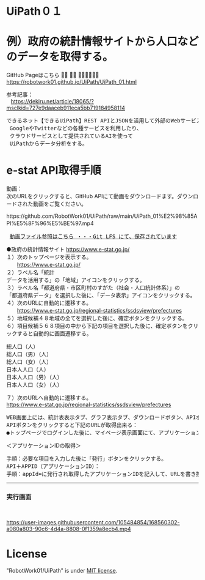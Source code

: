 # UiPath０１
<h1>例）政府の統計情報サイトから人口などのデータを取得する。</h1>

GitHub Pageはこちら 👨‍🏫 🏌️‍♀️ 🌷🌷🌷🍂🍂🍂<br/>
https://robotwork01.github.io/UiPath/UiPath_01.html

参考記事：<br/>
&nbsp;&nbsp; https://dekiru.net/article/18065/?msclkid=727e9daaceb911eca5bb719184958114
<pre>できるネット【できるUiPath】REST APIとJSONを活用して外部のWebサービスと連携させよう
 GoogleやTwitterなどの各種サービスを利用したり、
 クラウドサービスとして提供されているAIを使って
 UiPathからデータ分析をする。</pre>

<h1>e-stat API取得手順</h1>
動画： <br/>
<span>次のURLをクリックすると、GitHub APIにて動画をダウンロードます。ダウンロードされた動画をご覧ください。</span>
<p>https://github.com/RobotWork01/UiPath/raw/main/UiPath_01%E2%98%85API%E5%8F%96%E5%BE%97.mp4　<br/>
<pre>
 <a href="https://github.com/RobotWork01/UiPath/blob/main/UiPath_01%E2%98%85API%E5%8F%96%E5%BE%97.mp4">動画ファイル参照はこちら ・・・Git LFS にて、保存されています</a>
</pre>
</p>

●政府の統計情報サイト
https://www.e-stat.go.jp/
<br/>
１）次のトップページを表示する。 <br/>
　　https://www.e-stat.go.jp/ <br/>
２）ラベル名「統計 <br/>データを活用する」の「地域」アイコンをクリックする。 <br/>
３）ラベル名「都道府県・市区町村のすがた（社会・人口統計体系）」の <br/>
「都道府県データ」を選択した後に、「データ表示」アイコンをクリックする。<br/>
４）次のURLに自動的に遷移する。 <br/>
　　https://www.e-stat.go.jp/regional-statistics/ssdsview/prefectures <br/>
５）地域候補４８地域の全てを選択した後に、確定ボタンをクリックする。 <br/>
６）項目候補５６８項目の中から下記の項目を選択した後に、確定ボタンをクリックすると自動的に画面遷移する。 <br/>
<pre>
総人口（人）
総人口（男）（人）
総人口（女）（人）
日本人人口（人）
日本人人口（男）（人）
日本人人口（女）（人）
</pre>
７）次のURLへ自動的に遷移する。 <br/>
https://www.e-stat.go.jp/regional-statistics/ssdsview/prefectures  
<pre>
WEB画面上には、統計表表示タブ、グラフ表示タブ、ダウンロードボタン、APIボタンが表示される。 
APIボタンをクリックすると下記のURLが取得出来る： 
●トップページでログインした後に、マイページ表示画面にて、アプリケーションIDを取得する。 
</pre>
＜アプリケーションIDの取得＞ <br/>
<pre>
手順：必要な項目を入力した後に「発行」ボタンをクリックする。
API＋APPID（アプリケーションID）： 
手順：appId=に発行され取得したアプリケーションIDを記入して、URLを書き換える。
</pre>
<hr>
<h3>実行画面</h3><br/>

https://user-images.githubusercontent.com/105484854/168560302-a080a803-90c6-4d4a-8808-0f1359a8ecb4.mp4

# License
"RobotWork01/UiPath" is under [MIT license](https://en.wikipedia.org/wiki/MIT_License).
 
